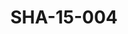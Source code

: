 ---
pid: SHA-15-004
title: SHA-15-004
language: en
original_label: 
rights: Sharhabil Ahmed
location_of_original: Sharhabil Ahmed
photographer_or_studio: 
scanned_from: photograph 12.9 by 18.2
_date: '1962'
location: Khartoum, Airport
description: Alkir Ahmed al Mustafa Sharhabil Ahmed Hassan Saroji and Ahmed Daoud
additional_notes: 
permission_display: 'yes'
on_server: 'no'
on_website: 'no'
permalink: /photopages/en/SHA-15-004
layout: photo-page
---